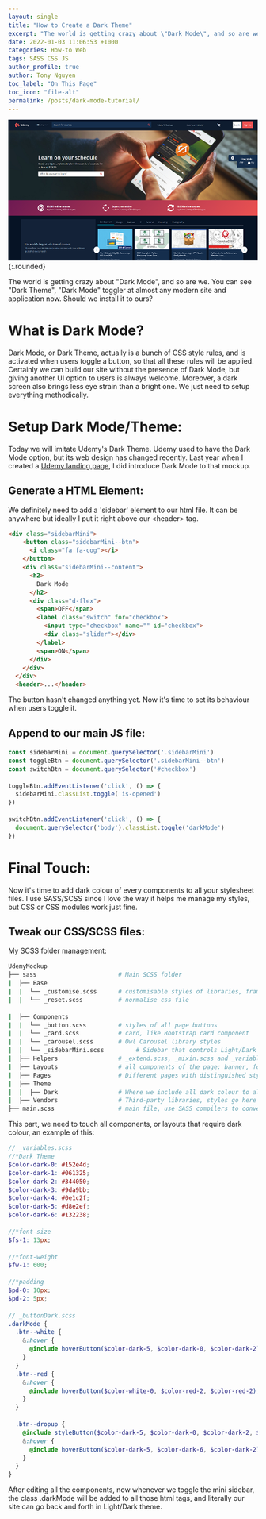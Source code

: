 ```yaml
---
layout: single
title: "How to Create a Dark Theme"
excerpt: "The world is getting crazy about \"Dark Mode\", and so are we. You can see \"Dark Theme\", \"Dark Mode\" toggler at almost any modern site and application now. Should we install it to ours?"
date: 2022-01-03 11:06:53 +1000
categories: How-to Web
tags: SASS CSS JS
author_profile: true
author: Tony Nguyen
toc_label: "On This Page"
toc_icon: "file-alt"
permalink: /posts/dark-mode-tutorial/
---
```


![Dark Mode](/assets/images/posts/UdemyDarkMode.png){:.rounded}

The world is getting crazy about "Dark Mode", and so are we. You can see "Dark Theme", "Dark Mode" toggler at almost any modern site and application now. Should we install it to ours?

# What is Dark Mode?

Dark Mode, or Dark Theme, actually is a bunch of CSS style rules, and is activated when users toggle a button, so that all these rules will be applied. Certainly we can build our site without the presence of Dark Mode, but giving another UI option to users is always welcome. Moreover, a dark screen also brings less eye strain than a bright one. We just need to setup everything methodically.

# Setup Dark Mode/Theme:

Today we will imitate Udemy's Dark Theme. Udemy used to have the Dark Mode option, but its web design has changed recently. Last year when I created a [Udemy landing page](/portfolio/udemyMockup/udemy.html), I did introduce Dark Mode to that mockup.

## Generate a HTML Element:

We definitely need to add a 'sidebar' element to our html file. It can be anywhere but ideally I put it right above our \<header> tag.

```html
<div class="sidebarMini">
    <button class="sidebarMini--btn">
      <i class="fa fa-cog"></i>
    </button>
    <div class="sidebarMini--content">
      <h2>
        Dark Mode
      </h2>
      <div class="d-flex">
        <span>OFF</span>
        <label class="switch" for="checkbox">
          <input type="checkbox" name="" id="checkbox">
          <div class="slider"></div>
        </label>
        <span>ON</span>
      </div>
    </div>
  </div>
  <header>...</header>
```
The button hasn't changed anything yet. Now it's time to set its behaviour when users toggle it.

## Append to our main JS file:

```javascript
const sidebarMini = document.querySelector('.sidebarMini')
const toggleBtn = document.querySelector('.sidebarMini--btn')
const switchBtn = document.querySelector('#checkbox')

toggleBtn.addEventListener('click', () => {
  sidebarMini.classList.toggle('is-opened')
})

switchBtn.addEventListener('click', () => {
  document.querySelector('body').classList.toggle('darkMode')
})
```

# Final Touch:
Now it's time to add dark colour of every components to all your stylesheet files. I use SASS/SCSS since I love the way it helps me manage my styles, but CSS or CSS modules work just fine.

## Tweak our CSS/SCSS files:
My SCSS folder management:
```bash
UdemyMockup
├── sass                       # Main SCSS folder
|  ├── Base
|  |  └── _customise.scss      # customisable styles of libraries, frameworks
|  |  └── _reset.scss          # normalise css file

|  ├── Components
|  |  └── _button.scss         # styles of all page buttons
|  |  └── _card.scss           # card, like Bootstrap card component
|  |  └── _carousel.scss       # Owl Carousel library styles
|  |  └── _sidebarMini.scss         # Sidebar that controls Light/Dark theme
|  ├── Helpers                 # _extend.scss, _mixin.scss and _variables.scss
|  ├── Layouts                 # all components of the page: banner, footer, header..
|  ├── Pages                   # Different pages with distinguished styles
|  ├── Theme
|  |  ├── Dark                 # Where we include all dark colour to all layouts, components: _buttonDark.scss, _cardDark.scss
|  ├── Vendors                 # Third-party libraries, styles go here
├── main.scss                  # main file, use SASS compilers to convert to CSS, or use node-sass
```

This part, we need to touch all components, or layouts that require dark colour, an example of this:

```scss
// _variables.scss
//*Dark Theme
$color-dark-0: #152e4d;
$color-dark-1: #061325;
$color-dark-2: #344050;
$color-dark-3: #9da9bb;
$color-dark-4: #0e1c2f;
$color-dark-5: #d8e2ef;
$color-dark-6: #132238;

//*font-size
$fs-1: 13px;

//*font-weight
$fw-1: 600;

//*padding
$pd-0: 10px;
$pd-2: 5px;

// _buttonDark.scss
.darkMode {
  .btn--white {
    &:hover {
      @include hoverButton($color-dark-5, $color-dark-0, $color-dark-2);
    }
  }
  .btn--red {
    &:hover {
      @include hoverButton($color-white-0, $color-red-2, $color-red-2);
    }
  }

  .btn--dropup {
    @include styleButton($color-dark-5, $color-dark-0, $color-dark-2, $fs-1, $fw-1, $pd-2 + 1, $pd-0);
    &:hover {
      @include hoverButton($color-dark-5, $color-dark-6, $color-dark-2);
    }
  }
}
```

After editing all the components, now whenever we toggle the mini sidebar, the class <span class="--code">.darkMode</span> will be added to all those html tags, and literally our site can go back and forth in Light/Dark theme.